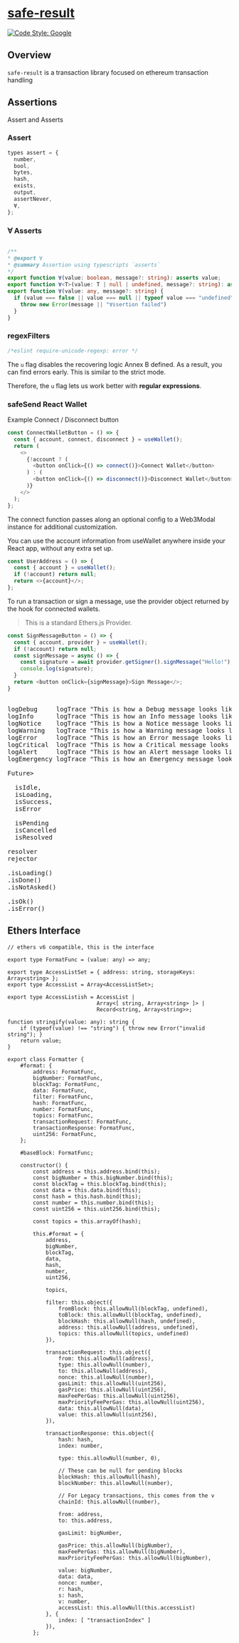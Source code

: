 # [safe-result](#)

[![Code Style: Google](https://img.shields.io/badge/code%20style-google-blueviolet.svg)](https://github.com/google/gts)

## Overview

`safe-result` is a transaction library focused on ethereum transaction handling 

## Assertions

Assert and Asserts

### Assert

```typescript
types assert = {
  number,
  bool,
  bytes,
  hash,
  exists,
  output,
  assertNever,
  ∀,
};
```

### ∀ Asserts

```typescript

/** 
* @export ∀
* @summary Assertion using typescripts `asserts` 
*/
export function ∀(value: boolean, message?: string): asserts value;
export function ∀<T>(value: T | null | undefined, message?: string): asserts value is T;
export function ∀(value: any, message?: string) {
  if (value === false || value === null || typeof value === "undefined") {
    throw new Error(message || "∀ssertion failed")
  }
}
```

### regexFilters 

```typescript
/*eslint require-unicode-regexp: error */

```

The `u` flag disables the recovering logic Annex B defined. As a result, you can find errors early. This is similar to the strict mode.

Therefore, the `u` flag lets us work better with **regular expressions**.


### safeSend React Wallet

Example Connect / Disconnect button

```ts
const ConnectWalletButton = () => {
  const { account, connect, disconnect } = useWallet();
  return (
    <>
      {!account ? (
        <button onClick={() => connect()}>Connect Wallet</button>
      ) : (
        <button onClick={() => disconnect()}>Disconnect Wallet</button>
      )}
    </>
  );
};
```

The connect function passes along an optional config to a Web3Modal instance for
additional customization.

You can use the account information from useWallet anywhere inside your React
app, without any extra set up.

```ts
const UserAddress = () => {
  const { account } = useWallet();
  if (!account) return null;
  return <>{account}</>;
};
```

To run a transaction or sign a message, use the provider object returned by the hook for connected wallets.

> This is a standard Ethers.js Provider.

```ts
const SignMessageButton = () => {
  const { account, provider } = useWallet();
  if (!account) return null;
  const signMessage = async () => {
    const signature = await provider.getSigner().signMessage("Hello!");
    console.log(signature);
  }
  return <button onClick={signMessage}>Sign Message</>;
}
```

<pre>

logDebug     logTrace "This is how a Debug message looks like."
logInfo      logTrace "This is how an Info message looks like." 
logNotice    logTrace "This is how a Notice message looks like."
logWarning   logTrace "This is how a Warning message looks like."
logError     logTrace "This is how an Error message looks like."
logCritical  logTrace "This is how a Critical message looks like."
logAlert     logTrace "This is how an Alert message looks like."
logEmergency logTrace "This is how an Emergency message looks like."

Future<Result<Ok, Error>>

  isIdle, 
  isLoading, 
  isSuccess,
  isError

  isPending
  isCancelled
  isResolved

resolver
rejector

.isLoading()
.isDone()
.isNotAsked()

.isOk()
.isError()
</pre>

## Ethers Interface

```typesript
// ethers v6 compatible, this is the interface

export type FormatFunc = (value: any) => any;

export type AccessListSet = { address: string, storageKeys: Array<string> };
export type AccessList = Array<AccessListSet>;

export type AccessListish = AccessList |
                            Array<[ string, Array<string> ]> |
                            Record<string, Array<string>>;

function stringify(value: any): string {
    if (typeof(value) !== "string") { throw new Error("invalid string"); }
    return value;
}

export class Formatter {
    #format: {
        address: FormatFunc,
        bigNumber: FormatFunc,
        blockTag: FormatFunc,
        data: FormatFunc,
        filter: FormatFunc,
        hash: FormatFunc,
        number: FormatFunc,
        topics: FormatFunc,
        transactionRequest: FormatFunc,
        transactionResponse: FormatFunc,
        uint256: FormatFunc,
    };

    #baseBlock: FormatFunc;

    constructor() {
        const address = this.address.bind(this);
        const bigNumber = this.bigNumber.bind(this);
        const blockTag = this.blockTag.bind(this);
        const data = this.data.bind(this);
        const hash = this.hash.bind(this);
        const number = this.number.bind(this);
        const uint256 = this.uint256.bind(this);

        const topics = this.arrayOf(hash);

        this.#format = {
            address,
            bigNumber,
            blockTag,
            data,
            hash,
            number,
            uint256,

            topics,

            filter: this.object({
                fromBlock: this.allowNull(blockTag, undefined),
                toBlock: this.allowNull(blockTag, undefined),
                blockHash: this.allowNull(hash, undefined),
                address: this.allowNull(address, undefined),
                topics: this.allowNull(topics, undefined)
            }),

            transactionRequest: this.object({
                from: this.allowNull(address),
                type: this.allowNull(number),
                to: this.allowNull(address),
                nonce: this.allowNull(number),
                gasLimit: this.allowNull(uint256),
                gasPrice: this.allowNull(uint256),
                maxFeePerGas: this.allowNull(uint256),
                maxPriorityFeePerGas: this.allowNull(uint256),
                data: this.allowNull(data),
                value: this.allowNull(uint256),
            }),

            transactionResponse: this.object({
                hash: hash,
                index: number,

                type: this.allowNull(number, 0),

                // These can be null for pending blocks
                blockHash: this.allowNull(hash),
                blockNumber: this.allowNull(number),

                // For Legacy transactions, this comes from the v
                chainId: this.allowNull(number),

                from: address,
                to: this.address,

                gasLimit: bigNumber,

                gasPrice: this.allowNull(bigNumber),
                maxFeePerGas: this.allowNull(bigNumber),
                maxPriorityFeePerGas: this.allowNull(bigNumber),

                value: bigNumber,
                data: data,
                nonce: number,
                r: hash,
                s: hash,
                v: number,
                accessList: this.allowNull(this.accessList)
            }, {
                index: [ "transactionIndex" ]
            }),
        };
```
